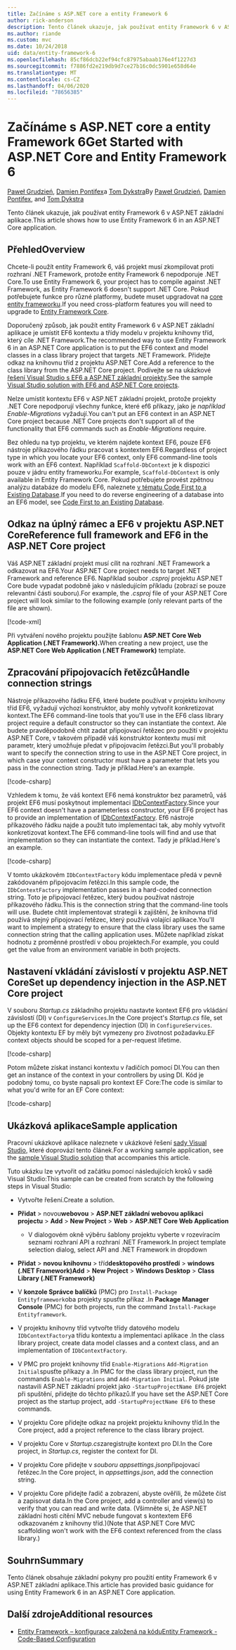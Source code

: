 ```yaml
---
title: Začínáme s ASP.NET core a entity Framework 6
author: rick-anderson
description: Tento článek ukazuje, jak používat entity Framework 6 v ASP.NET základní aplikace.
ms.author: riande
ms.custom: mvc
ms.date: 10/24/2018
uid: data/entity-framework-6
ms.openlocfilehash: 85cf86dcb22ef94cfc87975abaab176e4f1227d3
ms.sourcegitcommit: f7886fd2e219db9d7ce27b16c0dc5901e658d64e
ms.translationtype: MT
ms.contentlocale: cs-CZ
ms.lasthandoff: 04/06/2020
ms.locfileid: "78656385"
---
```

# <a name="get-started-with-aspnet-core-and-entity-framework-6"></a><span data-ttu-id="0aaaf-103">Začínáme s ASP.NET core a entity Framework 6</span><span class="sxs-lookup"><span data-stu-id="0aaaf-103">Get Started with ASP.NET Core and Entity Framework 6</span></span>

<span data-ttu-id="0aaaf-104">[Paweł Grudzień](https://github.com/pgrudzien12), [Damien Pontifex](https://github.com/DamienPontifex)a [Tom Dykstra](https://github.com/tdykstra)</span><span class="sxs-lookup"><span data-stu-id="0aaaf-104">By [Paweł Grudzień](https://github.com/pgrudzien12), [Damien Pontifex](https://github.com/DamienPontifex), and [Tom Dykstra](https://github.com/tdykstra)</span></span>

<span data-ttu-id="0aaaf-105">Tento článek ukazuje, jak používat entity Framework 6 v ASP.NET základní aplikace.</span><span class="sxs-lookup"><span data-stu-id="0aaaf-105">This article shows how to use Entity Framework 6 in an ASP.NET Core application.</span></span>

## <a name="overview"></a><span data-ttu-id="0aaaf-106">Přehled</span><span class="sxs-lookup"><span data-stu-id="0aaaf-106">Overview</span></span>

<span data-ttu-id="0aaaf-107">Chcete-li použít entity Framework 6, váš projekt musí zkompilovat proti rozhraní .NET Framework, protože entity Framework 6 nepodporuje .NET Core.</span><span class="sxs-lookup"><span data-stu-id="0aaaf-107">To use Entity Framework 6, your project has to compile against .NET Framework, as Entity Framework 6 doesn't support .NET Core.</span></span> <span data-ttu-id="0aaaf-108">Pokud potřebujete funkce pro různé platformy, budete muset upgradovat na [core entity frameworku](/ef/).</span><span class="sxs-lookup"><span data-stu-id="0aaaf-108">If you need cross-platform features you will need to upgrade to [Entity Framework Core](/ef/).</span></span>

<span data-ttu-id="0aaaf-109">Doporučený způsob, jak použít entity Framework 6 v ASP.NET základní aplikace je umístit EF6 kontextu a třídy modelu v projektu knihovny tříd, který cíle .NET Framework.</span><span class="sxs-lookup"><span data-stu-id="0aaaf-109">The recommended way to use Entity Framework 6 in an ASP.NET Core application is to put the EF6 context and model classes in a class library project that targets .NET Framework.</span></span> <span data-ttu-id="0aaaf-110">Přidejte odkaz na knihovnu tříd z projektu ASP.NET Core.</span><span class="sxs-lookup"><span data-stu-id="0aaaf-110">Add a reference to the class library from the ASP.NET Core project.</span></span> <span data-ttu-id="0aaaf-111">Podívejte se na ukázkové [řešení Visual Studio s EF6 a ASP.NET základní projekty](https://github.com/dotnet/AspNetCore.Docs/tree/master/aspnetcore/data/entity-framework-6/sample/).</span><span class="sxs-lookup"><span data-stu-id="0aaaf-111">See the sample [Visual Studio solution with EF6 and ASP.NET Core projects](https://github.com/dotnet/AspNetCore.Docs/tree/master/aspnetcore/data/entity-framework-6/sample/).</span></span>

<span data-ttu-id="0aaaf-112">Nelze umístit kontextu EF6 v ASP.NET základní projekt, protože projekty .NET Core nepodporují všechny funkce, které ef6 příkazy, jako je *například Enable-Migrations* vyžadují.</span><span class="sxs-lookup"><span data-stu-id="0aaaf-112">You can't put an EF6 context in an ASP.NET Core project because .NET Core projects don't support all of the functionality that EF6 commands such as *Enable-Migrations* require.</span></span>

<span data-ttu-id="0aaaf-113">Bez ohledu na typ projektu, ve kterém najdete kontext EF6, pouze EF6 nástroje příkazového řádku pracovat s kontextem EF6.</span><span class="sxs-lookup"><span data-stu-id="0aaaf-113">Regardless of project type in which you locate your EF6 context, only EF6 command-line tools work with an EF6 context.</span></span> <span data-ttu-id="0aaaf-114">Například `Scaffold-DbContext` je k dispozici pouze v jádru entity frameworku.</span><span class="sxs-lookup"><span data-stu-id="0aaaf-114">For example, `Scaffold-DbContext` is only available in Entity Framework Core.</span></span> <span data-ttu-id="0aaaf-115">Pokud potřebujete provést zpětnou analýzu databáze do modelu EF6, naleznete [v tématu Code First to a Existing Database](https://msdn.microsoft.com/jj200620).</span><span class="sxs-lookup"><span data-stu-id="0aaaf-115">If you need to do reverse engineering of a database into an EF6 model, see [Code First to an Existing Database](https://msdn.microsoft.com/jj200620).</span></span>

## <a name="reference-full-framework-and-ef6-in-the-aspnet-core-project"></a><span data-ttu-id="0aaaf-116">Odkaz na úplný rámec a EF6 v projektu ASP.NET Core</span><span class="sxs-lookup"><span data-stu-id="0aaaf-116">Reference full framework and EF6 in the ASP.NET Core project</span></span>

<span data-ttu-id="0aaaf-117">Váš ASP.NET základní projekt musí cílit na rozhraní .NET Framework a odkazovat na EF6.</span><span class="sxs-lookup"><span data-stu-id="0aaaf-117">Your ASP.NET Core project needs to target .NET Framework and reference EF6.</span></span> <span data-ttu-id="0aaaf-118">Například soubor *.csproj* projektu ASP.NET Core bude vypadat podobně jako v následujícím příkladu (zobrazí se pouze relevantní části souboru).</span><span class="sxs-lookup"><span data-stu-id="0aaaf-118">For example, the *.csproj* file of your ASP.NET Core project will look similar to the following example (only relevant parts of the file are shown).</span></span>

[!code-xml[](entity-framework-6/sample/MVCCore/MVCCore.csproj?range=3-9&highlight=2)]

<span data-ttu-id="0aaaf-119">Při vytváření nového projektu použijte šablonu **ASP.NET Core Web Application (.NET Framework).**</span><span class="sxs-lookup"><span data-stu-id="0aaaf-119">When creating a new project, use the **ASP.NET Core Web Application (.NET Framework)** template.</span></span>

## <a name="handle-connection-strings"></a><span data-ttu-id="0aaaf-120">Zpracování připojovacích řetězců</span><span class="sxs-lookup"><span data-stu-id="0aaaf-120">Handle connection strings</span></span>

<span data-ttu-id="0aaaf-121">Nástroje příkazového řádku EF6, které budete používat v projektu knihovny tříd EF6, vyžadují výchozí konstruktor, aby mohly vytvořit konkretizovat kontext.</span><span class="sxs-lookup"><span data-stu-id="0aaaf-121">The EF6 command-line tools that you'll use in the EF6 class library project require a default constructor so they can instantiate the context.</span></span> <span data-ttu-id="0aaaf-122">Ale budete pravděpodobně chtít zadat připojovací řetězec pro použití v projektu ASP.NET Core, v takovém případě váš konstruktor kontextu musí mít parametr, který umožňuje předat v připojovacím řetězci.</span><span class="sxs-lookup"><span data-stu-id="0aaaf-122">But you'll probably want to specify the connection string to use in the ASP.NET Core project, in which case your context constructor must have a parameter that lets you pass in the connection string.</span></span> <span data-ttu-id="0aaaf-123">Tady je příklad.</span><span class="sxs-lookup"><span data-stu-id="0aaaf-123">Here's an example.</span></span>

[!code-csharp[](entity-framework-6/sample/EF6/SchoolContext.cs?name=snippet_Constructor)]

<span data-ttu-id="0aaaf-124">Vzhledem k tomu, že váš kontext EF6 nemá konstruktor bez parametrů, váš projekt EF6 musí poskytnout implementaci [IDbContextFactory](https://msdn.microsoft.com/library/hh506876).</span><span class="sxs-lookup"><span data-stu-id="0aaaf-124">Since your EF6 context doesn't have a parameterless constructor, your EF6 project has to provide an implementation of [IDbContextFactory](https://msdn.microsoft.com/library/hh506876).</span></span> <span data-ttu-id="0aaaf-125">Ef6 nástroje příkazového řádku najde a použít tuto implementaci tak, aby mohly vytvořit konkretizovat kontext.</span><span class="sxs-lookup"><span data-stu-id="0aaaf-125">The EF6 command-line tools will find and use that implementation so they can instantiate the context.</span></span> <span data-ttu-id="0aaaf-126">Tady je příklad.</span><span class="sxs-lookup"><span data-stu-id="0aaaf-126">Here's an example.</span></span>

[!code-csharp[](entity-framework-6/sample/EF6/SchoolContextFactory.cs?name=snippet_IDbContextFactory)]

<span data-ttu-id="0aaaf-127">V tomto ukázkovém `IDbContextFactory` kódu implementace předá v pevně zakódovaném připojovacím řetězci.</span><span class="sxs-lookup"><span data-stu-id="0aaaf-127">In this sample code, the `IDbContextFactory` implementation passes in a hard-coded connection string.</span></span> <span data-ttu-id="0aaaf-128">Toto je připojovací řetězec, který budou používat nástroje příkazového řádku.</span><span class="sxs-lookup"><span data-stu-id="0aaaf-128">This is the connection string that the command-line tools will use.</span></span> <span data-ttu-id="0aaaf-129">Budete chtít implementovat strategii k zajištění, že knihovna tříd používá stejný připojovací řetězec, který používá volající aplikace.</span><span class="sxs-lookup"><span data-stu-id="0aaaf-129">You'll want to implement a strategy to ensure that the class library uses the same connection string that the calling application uses.</span></span> <span data-ttu-id="0aaaf-130">Můžete například získat hodnotu z proměnné prostředí v obou projektech.</span><span class="sxs-lookup"><span data-stu-id="0aaaf-130">For example, you could get the value from an environment variable in both projects.</span></span>

## <a name="set-up-dependency-injection-in-the-aspnet-core-project"></a><span data-ttu-id="0aaaf-131">Nastavení vkládání závislostí v projektu ASP.NET Core</span><span class="sxs-lookup"><span data-stu-id="0aaaf-131">Set up dependency injection in the ASP.NET Core project</span></span>

<span data-ttu-id="0aaaf-132">V souboru *Startup.cs* základního projektu nastavte kontext EF6 pro vkládání závislostí (DI) v `ConfigureServices`.</span><span class="sxs-lookup"><span data-stu-id="0aaaf-132">In the Core project's *Startup.cs* file, set up the EF6 context for dependency injection (DI) in `ConfigureServices`.</span></span> <span data-ttu-id="0aaaf-133">Objekty kontextu EF by měly být vymezeny pro životnost požadavku.</span><span class="sxs-lookup"><span data-stu-id="0aaaf-133">EF context objects should be scoped for a per-request lifetime.</span></span>

[!code-csharp[](entity-framework-6/sample/MVCCore/Startup.cs?name=snippet_ConfigureServices&highlight=5)]

<span data-ttu-id="0aaaf-134">Potom můžete získat instanci kontextu v řadičích pomocí DI.</span><span class="sxs-lookup"><span data-stu-id="0aaaf-134">You can then get an instance of the context in your controllers by using DI.</span></span> <span data-ttu-id="0aaaf-135">Kód je podobný tomu, co byste napsali pro kontext EF Core:</span><span class="sxs-lookup"><span data-stu-id="0aaaf-135">The code is similar to what you'd write for an EF Core context:</span></span>

[!code-csharp[](entity-framework-6/sample/MVCCore/Controllers/StudentsController.cs?name=snippet_ContextInController)]

## <a name="sample-application"></a><span data-ttu-id="0aaaf-136">Ukázková aplikace</span><span class="sxs-lookup"><span data-stu-id="0aaaf-136">Sample application</span></span>

<span data-ttu-id="0aaaf-137">Pracovní ukázkové aplikace naleznete v ukázkové řešení [sady Visual Studio,](https://github.com/dotnet/AspNetCore.Docs/tree/master/aspnetcore/data/entity-framework-6/sample/) které doprovází tento článek.</span><span class="sxs-lookup"><span data-stu-id="0aaaf-137">For a working sample application, see the [sample Visual Studio solution](https://github.com/dotnet/AspNetCore.Docs/tree/master/aspnetcore/data/entity-framework-6/sample/) that accompanies this article.</span></span>

<span data-ttu-id="0aaaf-138">Tuto ukázku lze vytvořit od začátku pomocí následujících kroků v sadě Visual Studio:</span><span class="sxs-lookup"><span data-stu-id="0aaaf-138">This sample can be created from scratch by the following steps in Visual Studio:</span></span>

* <span data-ttu-id="0aaaf-139">Vytvořte řešení.</span><span class="sxs-lookup"><span data-stu-id="0aaaf-139">Create a solution.</span></span>

* <span data-ttu-id="0aaaf-140">**Přidat** > novou**webovou** > **ASP.NET základní webovou aplikaci** **projectu** > </span><span class="sxs-lookup"><span data-stu-id="0aaaf-140">**Add** > **New Project** > **Web** > **ASP.NET Core Web Application**</span></span>
  * <span data-ttu-id="0aaaf-141">V dialogovém okně výběru šablony projektu vyberte v rozevíracím seznami rozhraní API a rozhraní .NET Framework.</span><span class="sxs-lookup"><span data-stu-id="0aaaf-141">In project template selection dialog, select API and .NET Framework in dropdown</span></span>

* <span data-ttu-id="0aaaf-142">**Přidat** > **novou knihovnu** > tříd**desktopového prostředí** > **windows (.NET Framework)**</span><span class="sxs-lookup"><span data-stu-id="0aaaf-142">**Add** > **New Project** > **Windows Desktop** > **Class Library (.NET Framework)**</span></span>

* <span data-ttu-id="0aaaf-143">V **konzole Správce balíčků** (PMC) pro `Install-Package Entityframework`oba projekty spusťte příkaz .</span><span class="sxs-lookup"><span data-stu-id="0aaaf-143">In **Package Manager Console** (PMC) for both projects, run the command `Install-Package Entityframework`.</span></span>

* <span data-ttu-id="0aaaf-144">V projektu knihovny tříd vytvořte třídy datového modelu `IDbContextFactory`a třídu kontextu a implementaci aplikace .</span><span class="sxs-lookup"><span data-stu-id="0aaaf-144">In the class library project, create data model classes and a context class, and an implementation of `IDbContextFactory`.</span></span>

* <span data-ttu-id="0aaaf-145">V PMC pro projekt knihovny tříd `Enable-Migrations` `Add-Migration Initial`spusťte příkazy a .</span><span class="sxs-lookup"><span data-stu-id="0aaaf-145">In PMC for the class library project, run the commands `Enable-Migrations` and `Add-Migration Initial`.</span></span> <span data-ttu-id="0aaaf-146">Pokud jste nastavili ASP.NET základní projekt jako `-StartupProjectName EF6` projekt při spuštění, přidejte do těchto příkazů.</span><span class="sxs-lookup"><span data-stu-id="0aaaf-146">If you have set the ASP.NET Core project as the startup project, add `-StartupProjectName EF6` to these commands.</span></span>

* <span data-ttu-id="0aaaf-147">V projektu Core přidejte odkaz na projekt projektu knihovny tříd.</span><span class="sxs-lookup"><span data-stu-id="0aaaf-147">In the Core project, add a project reference to the class library project.</span></span>

* <span data-ttu-id="0aaaf-148">V projektu Core v *Startup.cs*zaregistrujte kontext pro DI.</span><span class="sxs-lookup"><span data-stu-id="0aaaf-148">In the Core project, in *Startup.cs*, register the context for DI.</span></span>

* <span data-ttu-id="0aaaf-149">V projektu Core přidejte v *souboru appsettings.json*připojovací řetězec.</span><span class="sxs-lookup"><span data-stu-id="0aaaf-149">In the Core project, in *appsettings.json*, add the connection string.</span></span>

* <span data-ttu-id="0aaaf-150">V projektu Core přidejte řadič a zobrazení, abyste ověřili, že můžete číst a zapisovat data.</span><span class="sxs-lookup"><span data-stu-id="0aaaf-150">In the Core project, add a controller and view(s) to verify that you can read and write data.</span></span> <span data-ttu-id="0aaaf-151">(Všimněte si, že ASP.NET základní hosti cítění MVC nebude fungovat s kontextem EF6 odkazovaném z knihovny tříd.)</span><span class="sxs-lookup"><span data-stu-id="0aaaf-151">(Note that ASP.NET Core MVC scaffolding won't work with the EF6 context referenced from the class library.)</span></span>

## <a name="summary"></a><span data-ttu-id="0aaaf-152">Souhrn</span><span class="sxs-lookup"><span data-stu-id="0aaaf-152">Summary</span></span>

<span data-ttu-id="0aaaf-153">Tento článek obsahuje základní pokyny pro použití entity Framework 6 v ASP.NET základní aplikace.</span><span class="sxs-lookup"><span data-stu-id="0aaaf-153">This article has provided basic guidance for using Entity Framework 6 in an ASP.NET Core application.</span></span>

## <a name="additional-resources"></a><span data-ttu-id="0aaaf-154">Další zdroje</span><span class="sxs-lookup"><span data-stu-id="0aaaf-154">Additional resources</span></span>

* [<span data-ttu-id="0aaaf-155">Entity Framework – konfigurace založená na kódu</span><span class="sxs-lookup"><span data-stu-id="0aaaf-155">Entity Framework - Code-Based Configuration</span></span>](https://msdn.microsoft.com/data/jj680699.aspx)
